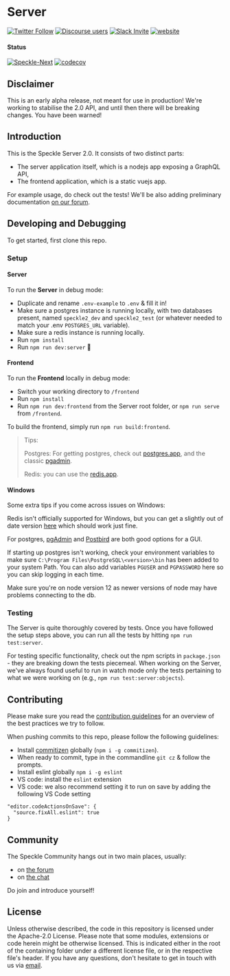# Server

[![Twitter Follow](https://img.shields.io/twitter/follow/SpeckleSystems?style=social)](https://twitter.com/SpeckleSystems) [![Discourse users](https://img.shields.io/discourse/users?server=https%3A%2F%2Fdiscourse.speckle.works&style=flat-square)](https://discourse.speckle.works)
[![Slack Invite](https://img.shields.io/badge/-slack-grey?style=flat-square&logo=slack)](https://speckle-works.slack.com/join/shared_invite/enQtNjY5Mzk2NTYxNTA4LTU4MWI5ZjdhMjFmMTIxZDIzOTAzMzRmMTZhY2QxMmM1ZjVmNzJmZGMzMDVlZmJjYWQxYWU0MWJkYmY3N2JjNGI) [![website](https://img.shields.io/badge/www-speckle.systems-royalblue?style=flat-square)](https://speckle.systems)

#### Status

[![Speckle-Next](https://circleci.com/gh/specklesystems/speckle-server.svg?style=svg&circle-token=76eabd350ea243575cbb258b746ed3f471f7ac29)](https://github.com/Speckle-Next/SpeckleServer/) [![codecov](https://codecov.io/gh/specklesystems/speckle-server/branch/master/graph/badge.svg)](https://codecov.io/gh/specklesystems/speckle-server)

## Disclaimer
This is an early alpha release, not meant for use in production! We're working to stabilise the 2.0 API, and until then there will be breaking changes. You have been warned!

## Introduction

This is the Speckle Server 2.0. It consists of two distinct parts: 

- The server application itself, which is a nodejs app exposing a GraphQL API,
- The frontend application, which is a static vuejs app.

For example usage, do check out the tests! We'll be also adding preliminary documentation [on our forum](https://discourse.speckle.works/c/speckle-insider/10).

## Developing and Debugging

To get started, first clone this repo. 

### Setup

#### Server

To run the **Server** in debug mode:

- Duplicate and rename `.env-example` to `.env` & fill it in! 
- Make sure a postgres instance is running locally, with two databases present, named `speckle2_dev` and `speckle2_test` (or whatever needed to match your .env `POSTGRES_URL` variable).
- Make sure a redis instance is running locally. 
- Run `npm install`
- Run `npm run dev:server` 🚀

#### Frontend

To run the **Frontend** locally in debug mode:

- Switch your working directory to `/frontend`
- Run `npm install`
- Run `npm run dev:frontend` from the Server root folder, or `npm run serve` from `/frontend`. 

To build the frontend, simply run `npm run build:frontend`. 

> Tips: 
> 
> Postgres: For getting postgres, check out [postgres.app](https://postgresapp.com/), and the classic [pgadmin](https://www.pgadmin.org/download/pgadmin-4-macos/).
> 
> Redis: you can use the [redis.app](https://jpadilla.github.io/redisapp/).

#### Windows

Some extra tips if you come across issues on Windows:

Redis isn't officially supported for Windows, but you can get a slightly out of date version [here](https://github.com/microsoftarchive/redis/releases/tag/win-3.0.504) which should work just fine.

For postgres, [pgAdmin](https://www.pgadmin.org/download/pgadmin-4-windows/) and [Postbird](https://github.com/Paxa/postbird/releases) are both good options for a GUI.

If starting up postgres isn't working, check your environment variables to make sure `C:\Program Files\PostgreSQL\<version>\bin` has been added to your system Path. You can also add variables `PGUSER` and `PGPASSWORD` here so you can skip logging in each time.

Make sure you're on node version 12 as newer versions of node may have problems connecting to the db.

### Testing

The Server is quite thoroughly covered by tests. Once you have followed the setup steps above, you can run all the tests by hitting `npm run test:server`. 

For testing specific functionality, check out the npm scripts in `package.json` - they are breaking down the tests piecemeal. When working on the Server, we've always found useful to run in watch mode only the tests pertaining to what we were working on (e.g., `npm run test:server:objects`). 

## Contributing

Please make sure you read the [contribution guidelines](CONTRIBUTING.md) for an overview of the best practices we try to follow.

When pushing commits to this repo, please follow the following guidelines:

- Install [commitizen](https://www.npmjs.com/package/commitizen#commitizen-for-contributors) globally (`npm i -g commitizen`).
- When ready to commit, type in the commandline `git cz` & follow the prompts.
- Install eslint globally `npm i -g eslint`
- VS code: install the `eslint` extension
- VS code: we also recommend setting it to run on save by adding the following VS Code setting 
```    
"editor.codeActionsOnSave": {
  "source.fixAll.eslint": true
}
```

## Community 

The Speckle Community hangs out in two main places, usually: 
- on [the forum](https://discourse.speckle.works)
- on [the chat](https://speckle-works.slack.com/join/shared_invite/enQtNjY5Mzk2NTYxNTA4LTU4MWI5ZjdhMjFmMTIxZDIzOTAzMzRmMTZhY2QxMmM1ZjVmNzJmZGMzMDVlZmJjYWQxYWU0MWJkYmY3N2JjNGI) 

Do join and introduce yourself! 

## License
Unless otherwise described, the code in this repository is licensed under the Apache-2.0 License. Please note that some modules, extensions or code herein might be otherwise licensed. This is indicated either in the root of the containing folder under a different license file, or in the respective file's header. If you have any questions, don't hesitate to get in touch with us via [email](mailto:hello@speckle.systems).
